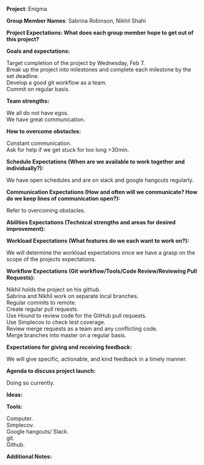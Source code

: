 **Project**: Enigma

**Group Member Names**: Sabrina Robinson, Nikhil Shahi

**Project Expectations: What does each group member hope to get out of this project?**



**Goals and expectations:**

Target completion of the project by Wednesday, Feb 7.</br>
Break up the project into milestones and complete each milestone by the set deadline.</br>
Develop a good git workflow as a team.</br>
Commit on regular basis.</br>

**Team strengths:**

We all do not have egos.</br>
We have great communication.</br>

**How to overcome obstacles:**

Constant communication.</br>
Ask for help if we get stuck for too long >30min.</br>

**Schedule Expectations (When are we available to work together and individually?):**

We have open schedules and are on slack and google hangouts regularly.

**Communication Expectations (How and often will we communicate? How do we keep lines of communication open?):**

Refer to overcoming obstacles.

**Abilities Expectations (Technical strengths and areas for desired improvement):**



**Workload Expectations (What features do we each want to work on?):**

We will determine the workload expectations once we have a grasp on the scope of the projects expectations.

**Workflow Expectations (Git workflow/Tools/Code Review/Reviewing Pull Requests):**

Nikhil holds the project on his github.</br>
Sabrina and Nikhil work on separate local branches.</br>
Regular commits to remote.</br>
Create regular pull requests.</br>
Use Hound to review code for the GitHub pull requests.</br>
Use Simplecov to check test coverage.</br>
Review merge requests as a team and any conflicting code.</br>
Merge branches into master on a regular basis.</br>

**Expectations for giving and receiving feedback:**

We will give specific, actionable, and kind feedback in a timely manner.

**Agenda to discuss project launch:**

Doing so currently.

**Ideas:**



**Tools:**

Computer.</br>
Simplecov.</br>
Google hangouts/ Slack.</br>
git.</br>
Github.</br>

**Additional Notes:**
